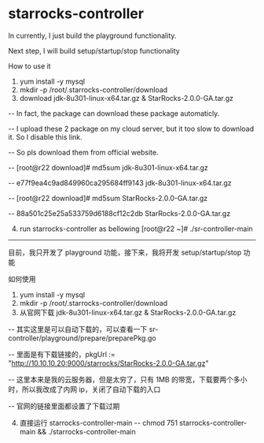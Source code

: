 # starrocks-controller
In currently, I just build the playground functionality. 

Next step, I will build setup/startup/stop functionality

How to use it
1. yum install -y mysql
2. mkdir -p /root/.starrocks-controller/download
3. download jdk-8u301-linux-x64.tar.gz & StarRocks-2.0.0-GA.tar.gz 

--  In fact, the package can download these package automaticly. 

--  I upload these 2 package on my cloud server, but it too slow to download it. So I disable this link.

--  So pls download them from official website. 

--  [root@r22 download]# md5sum jdk-8u301-linux-x64.tar.gz

--  e77f9ea4c9ad849960ca295684ff9143  jdk-8u301-linux-x64.tar.gz

--  [root@r22 download]# md5sum StarRocks-2.0.0-GA.tar.gz

--  88a501c25e25a533759d6188cf12c2db  StarRocks-2.0.0-GA.tar.gz

4. run starrocks-controller as bellowing
[root@r22 ~]# ./sr-controller-main




-------------------------------------------------------------------
目前，我只开发了 playground 功能，接下来，我将开发 setup/startup/stop 功能

如何使用
1. yum install -y mysql
2. mkdir -p /root/.starrocks-controller/download
3. 从官网下载 jdk-8u301-linux-x64.tar.gz & StarRocks-2.0.0-GA.tar.gz 

-- 其实这里是可以自动下载的，可以查看一下 sr-controller/playground/prepare/preparePkg.go

-- 里面是有下载链接的，pkgUrl := "http://10.10.10.20:9000/starrocks/StarRocks-2.0.0-GA.tar.gz"

-- 这里本来是我的云服务器，但是太穷了，只有 1MB 的带宽，下载要两个多小时，所以我改成了内网 ip，关闭了自动下载的入口

-- 官网的链接里面都设置了下载过期

4. 直接运行 starrocks-controller-main
-- chmod 751 starrocks-controller-main && ./starrocks-controller-main


